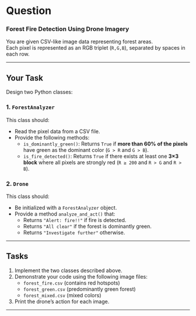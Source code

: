 # Question

### Forest Fire Detection Using Drone Imagery

You are given CSV-like image data representing forest areas.  
Each pixel is represented as an RGB triplet (`R,G,B`), separated by spaces in each row.  



---

## Your Task

Design two Python classes:

### 1. `ForestAnalyzer`
This class should:
- Read the pixel data from a CSV file.  
- Provide the following methods:
  - `is_dominantly_green()`: Returns `True` if **more than 60% of the pixels** have green as the dominant color (`G > R` and `G > B`).  
  - `is_fire_detected()`: Returns `True` if there exists at least one **3×3 block** where all pixels are strongly red (`R ≥ 200` and `R > G` and `R > B`).  

### 2. `Drone`
This class should:
- Be initialized with a `ForestAnalyzer` object.  
- Provide a method `analyze_and_act()` that:
  - Returns `"Alert: fire!!"` if fire is detected.  
  - Returns `"All clear"` if the forest is dominantly green.  
  - Returns `"Investigate further"` otherwise.  

---

## Tasks

1. Implement the two classes described above.  
2. Demonstrate your code using the following image files:
   - `forest_fire.csv` (contains red hotspots)  
   - `forest_green.csv` (predominantly green forest)  
   - `forest_mixed.csv` (mixed colors)  
3. Print the drone’s action for each image.  

---
